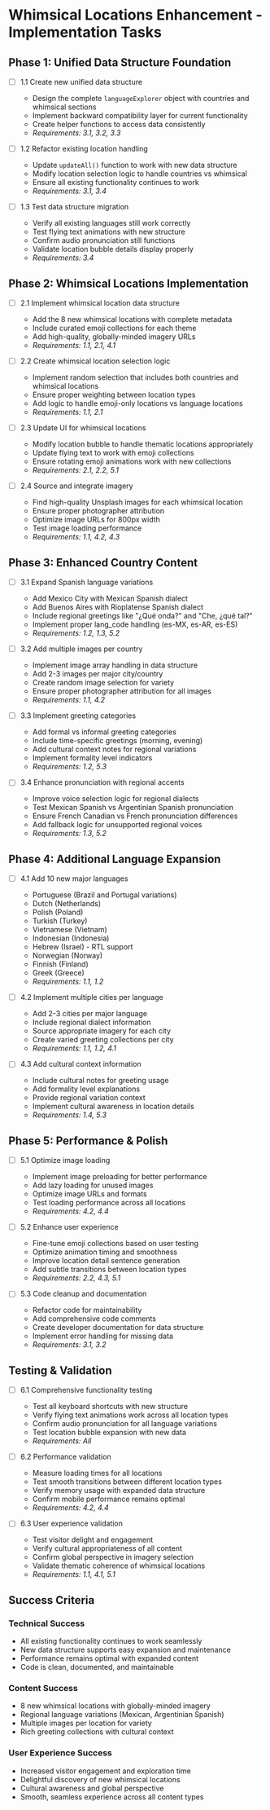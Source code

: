 # Whimsical Locations Enhancement - Implementation Tasks

## Phase 1: Unified Data Structure Foundation

- [ ] 1.1 Create new unified data structure
  - Design the complete `languageExplorer` object with countries and whimsical sections
  - Implement backward compatibility layer for current functionality
  - Create helper functions to access data consistently
  - _Requirements: 3.1, 3.2, 3.3_

- [ ] 1.2 Refactor existing location handling
  - Update `updateAll()` function to work with new data structure
  - Modify location selection logic to handle countries vs whimsical
  - Ensure all existing functionality continues to work
  - _Requirements: 3.1, 3.4_

- [ ] 1.3 Test data structure migration
  - Verify all existing languages still work correctly
  - Test flying text animations with new structure
  - Confirm audio pronunciation still functions
  - Validate location bubble details display properly
  - _Requirements: 3.4_

## Phase 2: Whimsical Locations Implementation

- [ ] 2.1 Implement whimsical location data structure
  - Add the 8 new whimsical locations with complete metadata
  - Include curated emoji collections for each theme
  - Add high-quality, globally-minded imagery URLs
  - _Requirements: 1.1, 2.1, 4.1_

- [ ] 2.2 Create whimsical location selection logic
  - Implement random selection that includes both countries and whimsical locations
  - Ensure proper weighting between location types
  - Add logic to handle emoji-only locations vs language locations
  - _Requirements: 1.1, 2.1_

- [ ] 2.3 Update UI for whimsical locations
  - Modify location bubble to handle thematic locations appropriately
  - Update flying text to work with emoji collections
  - Ensure rotating emoji animations work with new collections
  - _Requirements: 2.1, 2.2, 5.1_

- [ ] 2.4 Source and integrate imagery
  - Find high-quality Unsplash images for each whimsical location
  - Ensure proper photographer attribution
  - Optimize image URLs for 800px width
  - Test image loading performance
  - _Requirements: 1.1, 4.2, 4.3_

## Phase 3: Enhanced Country Content

- [ ] 3.1 Expand Spanish language variations
  - Add Mexico City with Mexican Spanish dialect
  - Add Buenos Aires with Rioplatense Spanish dialect
  - Include regional greetings like "¿Qué onda?" and "Che, ¿qué tal?"
  - Implement proper lang_code handling (es-MX, es-AR, es-ES)
  - _Requirements: 1.2, 1.3, 5.2_

- [ ] 3.2 Add multiple images per country
  - Implement image array handling in data structure
  - Add 2-3 images per major city/country
  - Create random image selection for variety
  - Ensure proper photographer attribution for all images
  - _Requirements: 1.1, 4.2_

- [ ] 3.3 Implement greeting categories
  - Add formal vs informal greeting categories
  - Include time-specific greetings (morning, evening)
  - Add cultural context notes for regional variations
  - Implement formality level indicators
  - _Requirements: 1.2, 5.3_

- [ ] 3.4 Enhance pronunciation with regional accents
  - Improve voice selection logic for regional dialects
  - Test Mexican Spanish vs Argentinian Spanish pronunciation
  - Ensure French Canadian vs French pronunciation differences
  - Add fallback logic for unsupported regional voices
  - _Requirements: 1.3, 5.2_

## Phase 4: Additional Language Expansion

- [ ] 4.1 Add 10 new major languages
  - Portuguese (Brazil and Portugal variations)
  - Dutch (Netherlands)
  - Polish (Poland)
  - Turkish (Turkey)
  - Vietnamese (Vietnam)
  - Indonesian (Indonesia)
  - Hebrew (Israel) - RTL support
  - Norwegian (Norway)
  - Finnish (Finland)
  - Greek (Greece)
  - _Requirements: 1.1, 1.2_

- [ ] 4.2 Implement multiple cities per language
  - Add 2-3 cities per major language
  - Include regional dialect information
  - Source appropriate imagery for each city
  - Create varied greeting collections per city
  - _Requirements: 1.1, 1.2, 4.1_

- [ ] 4.3 Add cultural context information
  - Include cultural notes for greeting usage
  - Add formality level explanations
  - Provide regional variation context
  - Implement cultural awareness in location details
  - _Requirements: 1.4, 5.3_

## Phase 5: Performance & Polish

- [ ] 5.1 Optimize image loading
  - Implement image preloading for better performance
  - Add lazy loading for unused images
  - Optimize image URLs and formats
  - Test loading performance across all locations
  - _Requirements: 4.2, 4.4_

- [ ] 5.2 Enhance user experience
  - Fine-tune emoji collections based on user testing
  - Optimize animation timing and smoothness
  - Improve location detail sentence generation
  - Add subtle transitions between location types
  - _Requirements: 2.2, 4.3, 5.1_

- [ ] 5.3 Code cleanup and documentation
  - Refactor code for maintainability
  - Add comprehensive code comments
  - Create developer documentation for data structure
  - Implement error handling for missing data
  - _Requirements: 3.1, 3.2_

## Testing & Validation

- [ ] 6.1 Comprehensive functionality testing
  - Test all keyboard shortcuts with new structure
  - Verify flying text animations work across all location types
  - Confirm audio pronunciation for all language variations
  - Test location bubble expansion with new data
  - _Requirements: All_

- [ ] 6.2 Performance validation
  - Measure loading times for all locations
  - Test smooth transitions between different location types
  - Verify memory usage with expanded data structure
  - Confirm mobile performance remains optimal
  - _Requirements: 4.2, 4.4_

- [ ] 6.3 User experience validation
  - Test visitor delight and engagement
  - Verify cultural appropriateness of all content
  - Confirm global perspective in imagery selection
  - Validate thematic coherence of whimsical locations
  - _Requirements: 1.1, 4.1, 5.1_

## Success Criteria

### Technical Success
- All existing functionality continues to work seamlessly
- New data structure supports easy expansion and maintenance
- Performance remains optimal with expanded content
- Code is clean, documented, and maintainable

### Content Success
- 8 new whimsical locations with globally-minded imagery
- Regional language variations (Mexican, Argentinian Spanish)
- Multiple images per location for variety
- Rich greeting collections with cultural context

### User Experience Success
- Increased visitor engagement and exploration time
- Delightful discovery of new whimsical locations
- Cultural awareness and global perspective
- Smooth, seamless experience across all content types